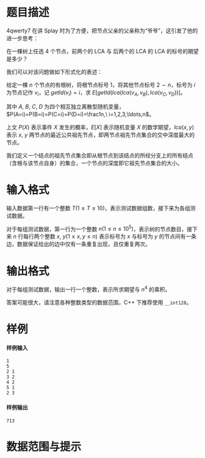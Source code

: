 
# 题目描述

4qwerty7 在讲 Splay 时为了方便，把节点父亲的父亲称为“爷爷”，这引发了他的进一步思考：

在一棵树上任选 $4$ 个节点，前两个的 LCA 与 后两个的 LCA 的 LCA 的标号的期望是多少？

我们可以对该问题做如下形式化的表述：

给定一棵 $n$ 个节点的有根树，将根节点标号 $1$，将其他节点标号 $2\sim n$，标号为 $i$ 为节点记作 $v_i$，记 $getId(v_i)=i$，求 $E[getId(lca(lca(v_A,v_B),lca(v_C,v_D))]$。

其中 $A,\ B,\ C,\ D$ 为四个相互独立离散型随机变量，$P(A=i)=P(B=i)=P(C=i)=P(D=i)=\frac1n,\ i=1,2,3,\ldots,n$。

上文 $P(X)$ 表示事件 $X$ 发生的概率，$E[X]$ 表示随机变量 $X$ 的数学期望，$lca(x,y)$ 表示 $x,\ y$ 两节点的最近公共祖先节点，即两节点祖先节点集合的交中深度最大的节点。

我们定义一个结点的祖先节点集合即从根节点到该结点的所经分支上的所有结点（含根与该节点自身）的集合，一个节点的深度即它祖先节点集合的大小。

# 输入格式

输入数据第一行有一个整数 $T(1\leq T\leq 10)$，表示测试数据组数，接下来为各组测试数据。

对于每组测试数据，第一行为一个整数 $n(1\leq n\leq 10^5)$，表示树的节点数目，接下来 $n$ 行每行两个整数 $x,\ y(1\leq x,y\leq n)$ 表示标号为 $x$ 与标号为 $y$ 的节点间有一条边，数据保证给出的边中仅有一条重复出现，且仅重复两次。

# 输出格式

对于每组测试数据，输出一行一个整数，表示所求期望与 $n^4$ 的乘积。

答案可能很大，请注意各种整数类型的数据范围，C++ 下推荐使用 `__int128`。

# 样例

#### 样例输入

```plain
1
5
2 1
3 2
4 2
5 1
2 3
```

#### 样例输出

```plain
713
```

# 数据范围与提示



